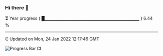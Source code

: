 ### Hi there 👋

⏳ Year progress { █▁▁▁▁▁▁▁▁▁▁▁▁▁▁▁▁▁▁▁▁▁▁▁▁▁▁▁▁▁ } 6.44 %

---

⏰ Updated on Mon, 24 Jan 2022 12:17:46 GMT

![Progress Bar CI](https://github.com/liununu/liununu/workflows/Progress%20Bar%20CI/badge.svg)
